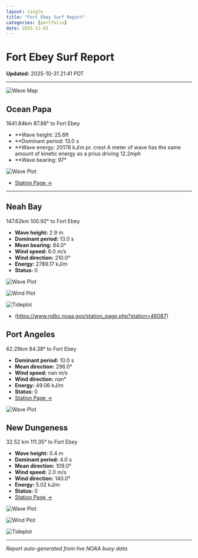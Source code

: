 ```yaml
---
layout: single
title: "Fort Ebey Surf Report"
categories: [portfolio]
date: 2025-11-01
---
```


# Fort Ebey Surf Report
**Updated:** 2025-10-31 21:41 PDT

---
![Wave Map](/plots/maps/pacific.png)

## Ocean Papa 
1641.84km 87.88° to Fort Ebey
- **Wave height: 25.6ft
- **Dominant period: 13.0 s
- **Wave energy: 20178 kJ/m pr. crest
A meter of wave has the same amount of kinetic energy as a prius driving 12.2mph
- **Wave bearing: 97°

![Wave Plot](/plots/waves/Ocean_Papa.png) 

- [Station Page →](https://www.ndbc.noaa.gov/station_page.php?station=46246)
---

## Neah Bay 
147.62km 100.92° to Fort Ebey

- **Wave height:** 2.9 m  
- **Dominant period:** 13.0 s  
- **Mean bearing:** 84.0°  
- **Wind speed:** 6.0 m/s  
- **Wind direction:** 210.0°  
- **Energy:** 2789.17 kJ/m 
- **Status:** 0  

![Wave Plot](/plots/waves/Neah_Bay.png)

![Wind Plot](/plots/wind/Neah_Bay.png) 

![Tideplot](/plots/tidecurrent/Neah_Bay.png) 

- (https://www.ndbc.noaa.gov/station_page.php?station=46087)



## Port Angeles 
62.29km 84.38° to Fort Ebey 
- **Dominant period:** 10.0 s  
- **Mean direction:** 296.0°  
- **Wind speed:** nan m/s  
- **Wind direction:** nan°  
- **Energy:** 49.06 kJ/m  
- **Status:** 0  
- [Station Page →](https://www.ndbc.noaa.gov/station_page.php?station=46267)

![Wave Plot](/plots/waves/Port_Angelis.png)



## New Dungeness 
32.52 km 111.35° to Fort Ebey 

- **Wave height:** 0.4 m  
- **Dominant period:** 4.0 s  
- **Mean direction:** 109.0°  
- **Wind speed:** 2.0 m/s  
- **Wind direction:** 140.0°  
- **Energy:** 5.02 kJ/m  
- **Status:** 0  
- [Station Page →](https://www.ndbc.noaa.gov/station_page.php?station=46088)

![Wave Plot](/plots/waves/New_Dungeness.png)

![Wind Plot](/plots/wind/New_Dungeness.png)

![Tideplot](/plots/tidecurrent/New_Dungeness.png)

---


*Report auto-generated from live NOAA buoy data.*
